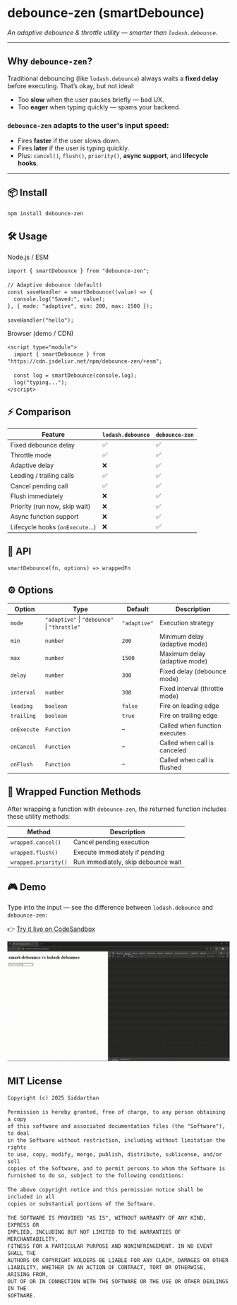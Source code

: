 # debounce-zen (smartDebounce)

*An adaptive debounce & throttle utility — smarter than `lodash.debounce`.*

---

## Why `debounce-zen`?

Traditional debouncing (like `lodash.debounce`) always waits a **fixed delay** before executing.
That’s okay, but not ideal:

-  Too **slow** when the user pauses briefly — bad UX.
-  Too **eager** when typing quickly — spams your backend.

### `debounce-zen` adapts to the user's input speed:

-  Fires **faster** if the user slows down.
-  Fires **later** if the user is typing quickly.
-  Plus: `cancel()`, `flush()`, `priority()`, **async support**, and **lifecycle hooks**.

---

## 📦 Install

```bash
npm install debounce-zen
```
## 🛠 Usage
Node.js / ESM
```
import { smartDebounce } from "debounce-zen";

// Adaptive debounce (default)
const saveHandler = smartDebounce((value) => {
  console.log("Saved:", value);
}, { mode: "adaptive", min: 200, max: 1500 });

saveHandler("hello");
```
Browser (demo / CDN)
```
<script type="module">
  import { smartDebounce } from "https://cdn.jsdelivr.net/npm/debounce-zen/+esm";

  const log = smartDebounce(console.log);
  log("typing...");
</script>
```
## ⚡ Comparison

| Feature                         | `lodash.debounce` | `debounce-zen` |
|---------------------------------|-------------------|------------------|
| Fixed debounce delay            | ✅                | ✅               |
| Throttle mode                   | ✅                | ✅               |
| Adaptive delay                  | ❌                | ✅               |
| Leading / trailing calls        | ✅                | ✅               |
| Cancel pending call             | ✅                | ✅               |
| Flush immediately               | ❌                | ✅               |
| Priority (run now, skip wait)   | ❌                | ✅               |
| Async function support          | ❌                | ✅               |
| Lifecycle hooks (`onExecute`…)  | ❌                | ✅               |

## 🔑 API
```
smartDebounce(fn, options) => wrappedFn
```
## ⚙️ Options

| Option     | Type                                      | Default    | Description                    |
|------------|-------------------------------------------|------------|--------------------------------|
| `mode`     | `"adaptive"` \| `"debounce"` \| `"throttle"` | `"adaptive"` | Execution strategy             |
| `min`      | `number`                                  | `200`      | Minimum delay (adaptive mode)  |
| `max`      | `number`                                  | `1500`     | Maximum delay (adaptive mode)  |
| `delay`    | `number`                                  | `300`      | Fixed delay (debounce mode)    |
| `interval` | `number`                                  | `300`      | Fixed interval (throttle mode) |
| `leading`  | `boolean`                                 | `false`    | Fire on leading edge           |
| `trailing` | `boolean`                                 | `true`     | Fire on trailing edge          |
| `onExecute`| `Function`                                | –          | Called when function executes  |
| `onCancel` | `Function`                                | –          | Called when call is canceled   |
| `onFlush`  | `Function`                                | –          | Called when call is flushed    |

## 🔁 Wrapped Function Methods

After wrapping a function with `debounce-zen`, the returned function includes these utility methods:

| Method              | Description                         |
|---------------------|-------------------------------------|
| `wrapped.cancel()`  | Cancel pending execution            |
| `wrapped.flush()`   | Execute immediately if pending      |
| `wrapped.priority()`| Run immediately, skip debounce wait |


## 🎮 Demo

Type into the input — see the difference between `lodash.debounce` and `debounce-zen`:

👉 [Try it live on CodeSandbox](https://codesandbox.io/p/sandbox/fxlwxl)

![debounce-zen demo](./demo/debounce-zen.gif)


## MIT License
```
Copyright (c) 2025 Siddarthan

Permission is hereby granted, free of charge, to any person obtaining a copy
of this software and associated documentation files (the "Software"), to deal
in the Software without restriction, including without limitation the rights
to use, copy, modify, merge, publish, distribute, sublicense, and/or sell
copies of the Software, and to permit persons to whom the Software is
furnished to do so, subject to the following conditions:

The above copyright notice and this permission notice shall be included in all
copies or substantial portions of the Software.

THE SOFTWARE IS PROVIDED "AS IS", WITHOUT WARRANTY OF ANY KIND, EXPRESS OR
IMPLIED, INCLUDING BUT NOT LIMITED TO THE WARRANTIES OF MERCHANTABILITY,
FITNESS FOR A PARTICULAR PURPOSE AND NONINFRINGEMENT. IN NO EVENT SHALL THE
AUTHORS OR COPYRIGHT HOLDERS BE LIABLE FOR ANY CLAIM, DAMAGES OR OTHER
LIABILITY, WHETHER IN AN ACTION OF CONTRACT, TORT OR OTHERWISE, ARISING FROM,
OUT OF OR IN CONNECTION WITH THE SOFTWARE OR THE USE OR OTHER DEALINGS IN THE
SOFTWARE.
```